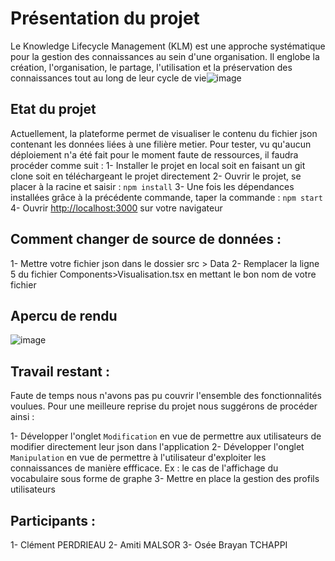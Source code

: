 # Présentation du projet

Le Knowledge Lifecycle Management (KLM) est une approche systématique pour la gestion des connaissances au sein d'une organisation. Il englobe la création, l'organisation, le partage, l'utilisation et la préservation des connaissances tout au long de leur cycle de vie![image](https://github.com/PerdrieauC/KLM/assets/85830004/faebc75d-9c1d-49b3-91dd-b2fddfc7a5e6) 

## Etat du projet

Actuellement, la plateforme permet de visualiser le contenu du fichier json contenant les données liées à une filière metier. Pour tester, vu qu'aucun déploiement n'a été fait pour le moment faute de ressources, il faudra procéder comme suit :
 1- Installer le projet en local soit en faisant un git clone soit en téléchargeant le projet directement
 2- Ouvrir le projet, se placer à la racine et saisir : `npm install`
 3- Une fois les dépendances installées grâce à la précédente commande, taper la commande : `npm start`
 4- Ouvrir  [http://localhost:3000](http://localhost:3000) sur votre navigateur

## Comment changer de source de données :

 1- Mettre votre fichier json dans le dossier src > Data
 2- Remplacer la ligne 5 du fichier Components>Visualisation.tsx en mettant le bon nom de votre fichier

## Apercu de rendu
![image](https://github.com/PerdrieauC/KLM/assets/85830004/9382b14d-c61f-4601-ad32-7ddceebaa8c5)

## Travail restant : 
Faute de temps nous n'avons pas pu couvrir l'ensemble des fonctionnalités voulues. Pour une meilleure reprise du projet nous suggérons de procéder ainsi :

 1- Développer l'onglet `Modification` en vue de permettre aux utilisateurs de modifier directement leur json dans l'application
 2- Développer l'onglet `Manipulation` en vue de permettre à l'utilisateur d'exploiter les connaissances de manière effficace. Ex : le cas de l'affichage du vocabulaire sous forme de graphe
 3- Mettre en place la gestion des profils utilisateurs


## Participants : 
 1- Clément PERDRIEAU
 2- Amiti MALSOR
 3- Osée Brayan TCHAPPI

